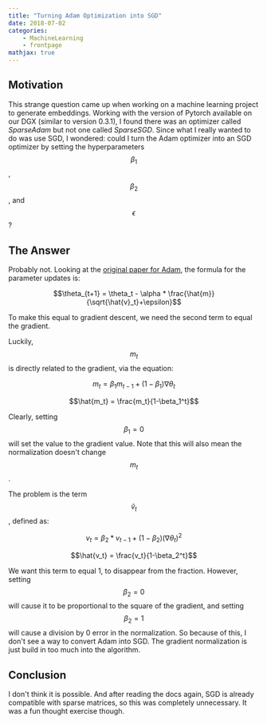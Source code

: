 ```yaml
---
title: "Turning Adam Optimization into SGD"
date: 2018-07-02
categories:
    - MachineLearning
    - frontpage
mathjax: true
---
```


## Motivation
This strange question came up when working on a machine learning project to generate embeddings. 
Working with the version of Pytorch available on our DGX (similar to version 0.3.1), I found there was an optimizer called _SparseAdam_ but not one called _SparseSGD_.
Since what I really wanted to do was use SGD, I wondered: could I turn the Adam optimizer into an SGD optimizer by setting the hyperparameters $$\beta_1$$, $$\beta_2$$, and $$\epsilon$$?

## The Answer
Probably not. Looking at the [original paper for Adam](https://arxiv.org/abs/1412.6980), the formula for the parameter updates is:

$$\theta_{t+1} = \theta_t - \alpha * \frac{\hat{m}}{\sqrt{\hat{v}_t}+\epsilon}$$

To make this equal to gradient descent, we need the second term to equal the gradient.

Luckily, $$m_t$$ is directly related to the gradient, via the equation:

$$m_t = \beta_1 m_{t-1} + ( 1- \beta_1) \nabla \theta_t$$

$$\hat{m_t} = \frac{m_t}{1-\beta_1^t}$$

 Clearly, setting $$\beta_1=0$$ will set the value to the gradient value. Note that this will also mean the normalization doesn't change $$m_t$$.

The problem is the term $$\hat{v}_t$$, defined as:

$$v_t = \beta_2 * v_{t-1} + (1-\beta_2) (\nabla \theta_t)^2$$

$$\hat{v_t} = \frac{v_t}{1-\beta_2^t}$$

We want this term to equal 1, to disappear from the fraction. However, setting $$\beta_2=0$$ will cause it to be proportional to the square of the gradient, and setting $$\beta_2 = 1$$ will cause a division by 0 error in the normalization. So because of this, I don't see a way to convert Adam into SGD. The gradient normalization is just build in too much into the algorithm.  

## Conclusion
I don't think it is possible. And after reading the docs again, SGD is already compatible with sparse matrices, so this was completely unnecessary. It was a fun thought exercise though.

